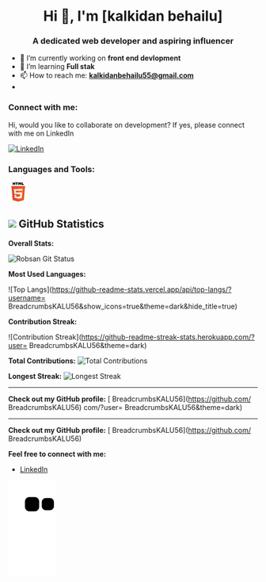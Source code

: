 



<h1 align="center">Hi 👋, I'm [kalkidan behailu]</h1>
<h3 align="center">A dedicated web developer and aspiring influencer</h3>


- 🔭 I’m currently working on **front end devlopment**
- 🌱 I’m learning **Full stak**
- 📫 How to reach me: **kalkidanbehailu55@gmail.com**
- 
<h3 align="left">Connect with me:</h3>
Hi, would you like to collaborate on development? If yes, please connect with me on LinkedIn
<p align="left">
  <a href="https://linkedin.com/in/kalkidan-behailu-989144318" target="_blank" rel="noreferrer"><img src="https://img.shields.io/badge/LinkedIn-0077B5?style=flat&logo=linkedin&logoColor=white" alt="LinkedIn" /></a>
 
</p>


<h3 align="left">Languages and Tools:</h3>
<p align="left">
  <a href="https://www.w3schools.com/html/" target="_blank" rel="noreferrer"><img src="https://raw.githubusercontent.com/devicons/devicon/master/icons/html5/html5-original-wordmark.svg" alt="html5" width="40" height="40" /></a>
  <!-- Add more icons as needed -->
</p>


## <img src="https://media4.giphy.com/media/MIGbtLZoVjbl0bYbAd/giphy.gif?cid=ecf05e472t2h0i8d7dcjaoau9iqtchhr899hxmpxzzgc7lyw&rid=giphy.gif" width="30"> GitHub Statistics

**Overall Stats:**

![Robsan Git Status](https://github-readme-stats.vercel.app/api?username=KALU56&show_icons=true&theme=dark&hide_title=true&count_private=true)

**Most Used Languages:**

![Top Langs](https://github-readme-stats.vercel.app/api/top-langs/?username=
BreadcrumbsKALU56&show_icons=true&theme=dark&hide_title=true)

**Contribution Streak:**

![Contribution Streak](https://github-readme-streak-stats.herokuapp.com/?user=
BreadcrumbsKALU56&theme=dark)

**Total Contributions:** ![Total Contributions](https://img.shields.io/badge/Contributions-X%20Total-brightgreen?style=flat&logo=github&logoColor=white)

**Longest Streak:** ![Longest Streak](https://img.shields.io/badge/Longest%20Streak-Y%20Days-blue?style=flat&logo=github&logoColor=white)

---

**Check out my GitHub profile:** [
BreadcrumbsKALU56](https://github.com/
BreadcrumbsKALU56)
com/?user=
BreadcrumbsKALU56&theme=dark)

---

**Check out my GitHub profile:** [
BreadcrumbsKALU56](https://github.com/
BreadcrumbsKALU56)

**Feel free to connect with me:**
- [LinkedIn](https://www.linkedin.com/in/kalkidan-behailu-989144318/)

![snake gif](https://github.com/Yabe12/Yabe12/blob/output/github-contribution-grid-snake.svg)




<!---
KALU56/KALU56 is a ✨ special ✨ repository because its `README.md` (this file) appears on your GitHub profile.
You can click the Preview link to take a look at your changes.
--->
